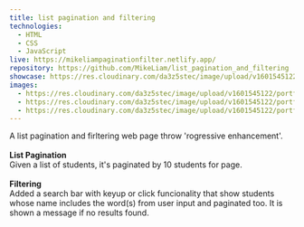 ```yaml
---
title: list pagination and filtering
technologies:
  - HTML
  - CSS
  - JavaScript
live: https://mikeliampaginationfilter.netlify.app/
repository: https://github.com/MikeLiam/list_pagination_and_filtering
showcase: https://res.cloudinary.com/da3z5stec/image/upload/v1601545122/portflio-nuxt/pagination_filtering_main_f84cam.png
images:
  - https://res.cloudinary.com/da3z5stec/image/upload/v1601545122/portflio-nuxt/pagination_filtering_landscape_01_mmwnwg.png
  - https://res.cloudinary.com/da3z5stec/image/upload/v1601545122/portflio-nuxt/pagination_filtering_landscape_02_cow9s6.png
  - https://res.cloudinary.com/da3z5stec/image/upload/v1601545122/portflio-nuxt/pagination_filtering_landscape_03_ltejtb.png
---
```


A list pagination and firltering web page throw 'rogressive enhancement'.  
<br/>
**List Pagination**  
Given a list of students, it's paginated by 10 students for page.  
<br/>
**Filtering**  
Added a search bar with keyup or click funcionality that show students whose name includes the word(s) from user input and paginated too. It is shown a message if no results found.
